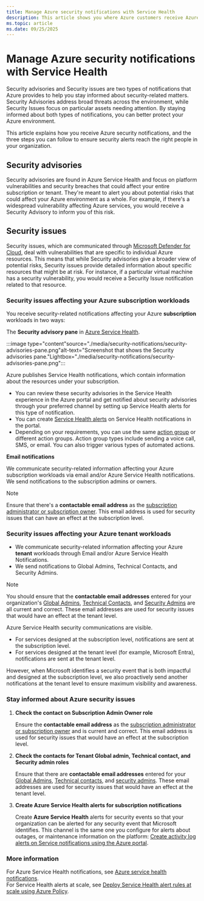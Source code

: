 ```yaml
---
title: Manage Azure security notifications with Service Health
description: This article shows you where Azure customers receive Azure security notifications and three steps you can follow to ensure security alerts reach the right people in your organization.
ms.topic: article
ms.date: 09/25/2025
---
```


# Manage Azure security notifications with Service Health
Security advisories and Security issues are two types of notifications that Azure provides to help you stay informed about security-related matters. <br> Security Advisories address broad threats across the environment, while Security Issues focus on particular assets needing attention. By staying informed about both types of notifications, you can better protect your Azure environment.


This article explains how you receive Azure security notifications, and the three steps you can follow to ensure security alerts reach the right people in your organization.

## Security advisories

Security advisories are found in Azure Service Health and focus on platform vulnerabilities and security breaches that could affect your entire subscription or tenant. They're meant to alert you about potential risks that could affect your Azure environment as a whole. For example, if there's a widespread vulnerability affecting Azure services, you would receive a Security Advisory to inform you of this risk.

## Security issues

Security issues, which are communicated through [Microsoft Defender for Cloud](/azure/defender-for-cloud/defender-for-cloud-introduction), deal with vulnerabilities that are specific to individual Azure resources. This means that while Security advisories give a broader view of potential risks, Security issues provide detailed information about specific resources that might be at risk. For instance, if a particular virtual machine has a security vulnerability, you would receive a Security Issue notification related to that resource.



### Security issues affecting your Azure subscription workloads

You receive security-related notifications affecting your Azure **subscription** workloads in two ways: 

The **Security advisory pane** in [Azure Service Health](https://ms.portal.azure.com/?exp.azureportal_retirements-impacted-resources-treatment=true&feature.useGenericRetirementQuery=true&microsoft_azure_health=dev3#view/Microsoft_Azure_Health/AzureHealthBrowseBlade/~/securityAnnouncements/incidentType/history/navigateTo/healthhistory/).

:::image type="content"source="./media/security-notifications/security-advisories-pane.png"alt-text="Screenshot that shows the Security advisories pane."Lightbox="./media/security-notifications/security-advisories-pane.png":::

Azure publishes Service Health notifications, which contain information about the resources under your subscription. 
- You can review these security advisories in the Service Health experience in the Azure portal and get notified about security advisories through your preferred channel by setting up Service Health alerts for this type of notification. 
- You can create [Service Health alerts](../service-health/alerts-activity-log-service-notifications-portal.md) on Service Health notifications in the portal.
- Depending on your requirements, you can use the same [action group](../azure-monitor/alerts/action-groups.md) or different action groups. Action group types include sending a voice call, SMS, or email. You can also trigger various types of automated actions.


**Email notifications**

We communicate security-related information affecting your Azure subscription workloads via email and/or Azure Service Health notifications. We send notifications to the subscription admins or owners.

>[!NOTE]
>Ensure that there's a **contactable email address** as the [subscription administrator or subscription owner](/azure/cost-management-billing/manage/add-change-subscription-administrator). This email address is used for security issues that can have an effect at the subscription level.

### Security issues affecting your Azure tenant workloads

- We communicate security-related information affecting your Azure **tenant** workloads through Email and/or Azure Service Health Notifications. 
- We send notifications to Global Admins, Technical Contacts, and Security Admins. 

> [!NOTE]
> You should ensure that the **contactable email addresses** entered for your organization's [Global Admins](/azure/active-directory/roles/permissions-reference), [Technical Contacts](/azure/active-directory/fundamentals/active-directory-properties-area), and [Security Admins](/azure/defender-for-cloud/permissions) are all current and correct. These email addresses are used for security issues that would have an effect at the tenant level.  

Azure Service Health security communications are visible. 
- For services designed at the subscription level, notifications are sent at the subscription level. 
- For services designed at the tenant level (for example, Microsoft Entra), notifications are sent at the tenant level.

However, when Microsoft identifies a security event that is both impactful and designed at the subscription level, we also proactively send another notifications at the tenant level to ensure maximum visibility and awareness.

### Stay informed about Azure security issues

1. **Check the contact on Subscription Admin Owner role**

    Ensure the **contactable email address** as the [subscription administrator or subscription owner](/azure/cost-management-billing/manage/add-change-subscription-administrator) and is current and correct. 
    This email address is used for security issues that would have an effect at the subscription level.

2. **Check the contacts for Tenant Global admin, Technical contact, and Security admin roles**

    Ensure that there are **contactable email addresses** entered for your [Global Admins](/azure/active-directory/roles/permissions-reference), [Technical contacts](/azure/active-directory/fundamentals/active-directory-properties-area), and [security admins](/azure/defender-for-cloud/permissions). 
    These email addresses are used for security issues that would have an effect at the tenant level.

3. **Create Azure Service Health alerts for subscription notifications**

    Create **Azure Service Health** alerts for security events so that your organization can be alerted for any security event that Microsoft identifies. 
    This channel is the same one you configure for alerts about outages, or maintenance information on the platform: [Create activity log alerts on Service notifications using the Azure portal](../service-health/alerts-activity-log-service-notifications-portal.md).


### More information
For Azure Service Health notifications, see [Azure service health notifications](service-health-notifications-properties.md).<br>
For Service Health alerts at scale, see [Deploy Service Health alert rules at scale using Azure Policy](service-health-alert-deploy-policy.md).
